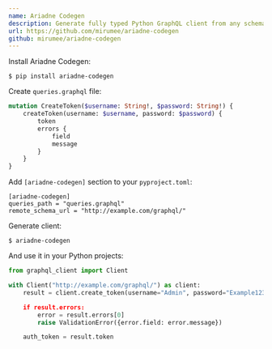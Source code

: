 ```yaml
---
name: Ariadne Codegen
description: Generate fully typed Python GraphQL client from any schema and queries.
url: https://github.com/mirumee/ariadne-codegen
github: mirumee/ariadne-codegen
---
```


Install Ariadne Codegen:

```
$ pip install ariadne-codegen
```

Create `queries.graphql` file:

```graphql
mutation CreateToken($username: String!, $password: String!) {
    createToken(username: $username, password: $password) {
        token
        errors {
            field
            message
        }
    }
}
```

Add `[ariadne-codegen]` section to your `pyproject.toml`:

```
[ariadne-codegen]
queries_path = "queries.graphql"
remote_schema_url = "http://example.com/graphql/"
```

Generate client:

```
$ ariadne-codegen
```

And use it in your Python projects:

```python
from graphql_client import Client

with Client("http://example.com/graphql/") as client:
    result = client.create_token(username="Admin", password="Example123)

    if result.errors:
        error = result.errors[0]
        raise ValidationError({error.field: error.message})

    auth_token = result.token
```